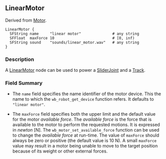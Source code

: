 ## LinearMotor

Derived from [Motor](motor.md).

```
LinearMotor {
  SFString name     "linear motor"              # any string
  SFFloat  maxForce 10                          # [0, inf)
  SFString sound    "sounds/linear_motor.wav"   # any string
}
```

### Description

A [LinearMotor](#linearmotor) node can be used to power a [SliderJoint](sliderjoint.md) and a [Track](track.md).

### Field Summary

- The `name` field specifies the name identifier of the motor device.
This the name to which the `wb_robot_get_device` function refers.
It defaults to `"linear motor"`.

- The `maxForce` field specifies both the upper limit and the default value for the motor *available force*.
The *available force* is the force that is available to the motor to perform the requested motions.
It is expressed in *newton* [N].
The `wb_motor_set_available_force` function can be used to change the *available force* at run-time.
The value of `maxForce` should always be zero or positive (the default value is 10 N).
A small `maxForce` value may result in a motor being unable to move to the target position because of its weight or other external forces.
